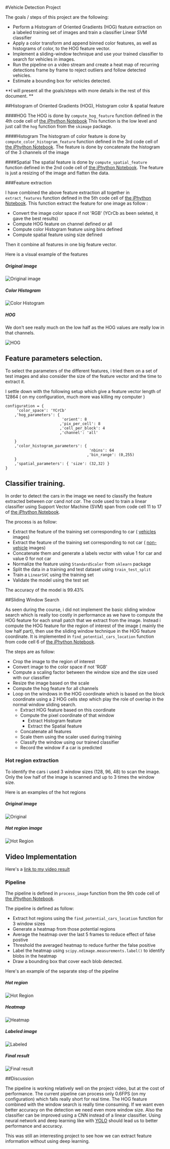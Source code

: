 #Vehicle Detection Project

The goals / steps of this project are the following:

* Perform a Histogram of Oriented Gradients (HOG) feature extraction on a labeled training set of images and train a classifier Linear SVM classifier
* Apply a color transform and append binned color features, as well as histograms of color, to the HOG feature vector. 
* Implement a sliding-window technique and use your trained classifier to search for vehicles in images.
* Run the pipeline on a video stream and create a heat map of recurring detections frame by frame to reject outliers and follow detected vehicles.
* Estimate a bounding box for vehicles detected.

**I will present all the goals/steps with more details in the rest of this document. **

##Histogram of Oriented Gradients (HOG), Histogram color & spatial feature

####HOG
The HOG is done by `compute_hog_feature` function defined in the 4th code cell of [the iPhython Notebook](./CarND-Vehicle-Detection.ipynb)
This function is the low level and just call the `hog` function from the `skimage` package.

####Histogram
The histogram of color feature is done by `compute_color_histogram_feature` function defined in the 3rd code cell of [the iPhython Notebook](./CarND-Vehicle-Detection.ipynb). The feature is done by concatenate the histogram of the 3 channels of the image

####Spatial
The spatial feature is done by `compute_spatial_feature` function defined in the 2nd code cell of [the iPhython Notebook](./CarND-Vehicle-Detection.ipynb). The feature is just a resizing of the image and flatten the data.


###Feature extraction

I have combined the above feature extraction all together in `extract_features` function defined in the 5th code cell of [the iPhython Notebook](./CarND-Vehicle-Detection.ipynb).
This function extract the feature for one image as follow :

* Convert the image color space if not 'RGB' (YCrCb as been seleted, it gave the best results)
* Compute HOG feature on channel defined or all
* Compute color Histogram feature using bins defined
* Compute spatial feature using size defined

Then it combine all features in one big feature vector.

Here is a visual example of the features
##### Original image
![Original image](./output_images/Original.png)

##### Color Histogram
![Color Histogram](./output_images/Histogram.png)

##### HOG
We don't see really much on the low half as the HOG values are really low in that channels.

![HOG](./output_images/HOG.png)

## Feature parameters selection.

To select the parameters of the different features, i tried them on a set of test images and also consider the size of the feature vector and the time to extract it.

I settle down with the following setup which give a feature vector length of 12864 ( on my configuration, much more was killing my computer )
````
configuration = {
     'color_space': 'YCrCb'
    ,'hog_parameters': {
                         'orient': 8
                        ,'pix_per_cell': 8
                        ,'cell_per_block': 4
                        ,'channel': 'all'
        
    }
    ,'color_histogram_parameters': {
                                     'nbins': 64
                                    ,'bin_range': (0,255)
    }
    ,'spatial_parameters': { 'size': (32,32) }
}
````

## Classifier training.

In order to detect the cars in the image we need to classify the feature extracted between *car* cand *not car*.
The code used to train a linear classifier using Support Vector Machine (SVM) span from code cell 11 to 17 of [the iPhython Notebook](./CarND-Vehicle-Detection.ipynb).

The process is as follow:

* Extract the feature of the training set corresponding to car ( [vehicles](https://s3.amazonaws.com/udacity-sdc/Vehicle_Tracking/vehicles.zip) images)
* Extract the feature of the training set corresponding to not car ( [non-vehicle](https://s3.amazonaws.com/udacity-sdc/Vehicle_Tracking/non-vehicles.zip) images) 
* Concatenate them and generate a labels vector with value 1 for car and value 0 for not car
* Normalize the feature using `StandardScaler` from `sklearn` package
* Split the data in a training and test dataset using `train_test_split`
* Train a `LinearSVC` using the training set
* Validate the model using the test set

The accuracy of the model is 99.43%
 

##Sliding Window Search

As seen during the course, i did not implement the basic sliding window search which is really too costly in performance as we have to compute the HOG feature for each small patch that we extract from the image.
Instead i compute the HOG feature for the region of interest of the image ( mainly the low half part), then use the sliding window technique in the HOG feature coordinate.
It is implemented in `find_potential_cars_location` function from code cell 6 of [the iPhython Notebook](./CarND-Vehicle-Detection.ipynb).

The steps are as follow:

* Crop the image to the region of interest
* Convert image to the color space if not 'RGB'
* Compute a scaling factor between the window size and the size used with our classifier
* Resize the image based on the scale
* Compute the hog feature for all channels
* Loop on the windows in the HOG coordinate which is based on the block coordinate using a 2 HOG cells step which play the role of overlap in the normal window sliding search.
	* Extract HOG feature based on this coordinate
	* Compute the pixel coordinate of that window
		* Extract Histogram feature
		* Extract the Spatial feature
	* Concatenate all features
	* Scale them using the scaler used during training
	* Classify the window using our trained classifier
	* Record the window if a car is predicted 


### Hot region extraction

To identify the cars i used 3 window sizes (128, 96, 48) to scan the image.
Only the low half of the image is scanned and up to 3 times the window size.

Here is an examples of the hot regions

##### Original image
![Original](./output_images/HotRegionOriginal.png)

##### Hot region image
![Hot Region](./output_images/HotRegionSelected.png)

## Video Implementation

Here's a [link to my video result](https://youtu.be/dD7WmlDUlhU)


### Pipeline

The pipeline is defined in `process_image` function from the 9th code cell of [the iPhython Notebook](./CarND-Vehicle-Detection.ipynb).

The pipeline is defined as follow:

* Extract hot regions using the `find_potential_cars_location` function for 3 window sizes
* Generate a heatmap from those potential regions
* Average the heatmap over the last 5 frames to reduce effect of false postive
* Threshold the averaged heatmap to reduce further the false positive
* Label the heatmap using `scipy.ndimage.measurements.label()` to identify blobs in the heatmap
* Draw a bounding box that cover each blob detected.

Here's an example of the separate step of the pipeline

##### Hot region
![Hot Region](./output_images/HotRegionSelected.png)

##### Heatmap
![Heatmap](./output_images/Heatmap.png)

##### Labeled image
![Labeled](./output_images/Labeled.png)

##### Final result
![Final result](./output_images/FinalResult.png)


##Discussion

The pipeline is working relatively well on the project video, but at the cost of performance. 
The current pipeline can process only 0.6FPS (on my configuration) which falls really short for real time. 
The HOG feature combined with the window search is really time consuming. If we want even better accuracy on the detection we need even more window size. Also the classifier can be improved using a CNN instead of a linear classifier.
Using neural network and deep learning like with [YOLO](https://pjreddie.com/darknet/yolo/) should lead us to better performance and accuracy.

This was still an interresting project to see how we can extract feature information without using deep learning.
